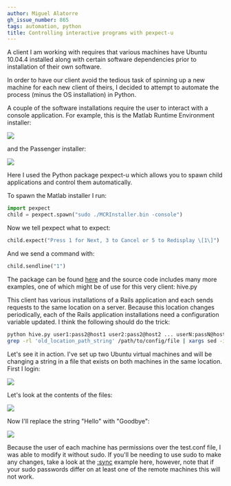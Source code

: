 ```yaml
---
author: Miguel Alatorre
gh_issue_number: 865
tags: automation, python
title: Controlling interactive programs with pexpect-u
---
```




A client I am working with requires that various machines have Ubuntu 10.04.4 installed along with certain software dependencies prior to installation of their own software.

In order to have our client avoid the tedious task of spinning up a new machine for each new client of theirs, I decided to attempt to automate the process (minus the OS installation) in Python.

A couple of the software installations require the user to interact with a console application. For example, this is the Matlab Runtime Environment installer:

<a href="/blog/2013/10/23/controlling-interactive-programs-with/image-0.png" imageanchor="1"><img border="0" src="/blog/2013/10/23/controlling-interactive-programs-with/image-0.png"/></a>

and the Passenger installer:

<a href="/blog/2013/10/23/controlling-interactive-programs-with/image-1.png" imageanchor="1"><img border="0" src="/blog/2013/10/23/controlling-interactive-programs-with/image-1.png"/></a>

Here I used the Python package pexpect-u which allows you to spawn child applications and control them automatically.

To spawn the Matlab installer I run:

```python
import pexpect
child = pexpect.spawn("sudo ./MCRInstaller.bin -console")
```

Now we tell pexpect what to expect:

```python
child.expect("Press 1 for Next, 3 to Cancel or 5 to Redisplay \[1\]")
```

And we send a command with:

```python
child.sendline("1")
```

The package can be found [here](https://pypi.python.org/pypi/pexpect-u/) and the source code includes many more examples, one of which might be of use for this very client: hive.py

This client has various installations of a Rails application and each sends requests to the same location on a server. Because this location changes periodically, each of the Rails application installations need a configuration variable updated. I think the following should do the trick:

```bash
python hive.py user1:pass2@host1 user2:pass2@host2 ... userN:passN@hostN
grep -rl 'old_location_path_string' /path/to/config/file | xargs sed -i 's/old_location_path_string/new_location_path_string/'
```

Let's see it in action. I've set up two Ubuntu virtual machines and will be changing a string in a file that exists on both machines in the same location. First I login:

<a href="/blog/2013/10/23/controlling-interactive-programs-with/image-2.png" imageanchor="1"><img border="0" src="/blog/2013/10/23/controlling-interactive-programs-with/image-2.png"/></a>

Let's look at the contents of the files:

<a href="/blog/2013/10/23/controlling-interactive-programs-with/image-3.png" imageanchor="1"><img border="0" src="/blog/2013/10/23/controlling-interactive-programs-with/image-3.png"/></a>

Now I'll replace the string "Hello" with "Goodbye":

<a href="/blog/2013/10/23/controlling-interactive-programs-with/image-4.png" imageanchor="1"><img border="0" src="/blog/2013/10/23/controlling-interactive-programs-with/image-4.png"/></a>

Because the user of each machine has permissions over the test.conf file, I was able to modify it without sudo. If you'll be needing to use sudo to make any changes, take a look at the [:sync](https://bitbucket.org/takluyver/pexpect/src/e7a5e48e16d368e7a3151236984f6198d4a4dd1b/pexpect/examples/hive.py?at=default#cl-96) example here, however, note that if your sudo passwords differ on at least one of the remote machines this will not work.


